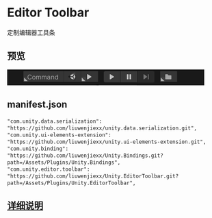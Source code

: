 # Editor Toolbar

定制编辑器工具条



## 预览

![](doc/preview.PNG)





## manifest.json

```
"com.unity.data.serialization": "https://github.com/liuwenjiexx/unity.data.serialization.git",
"com.unity.ui-elements-extension": "https://github.com/liuwenjiexx/unity.ui-elements-extension.git",
"com.unity.binding": "https://github.com/liuwenjiexx/Unity.Bindings.git?path=/Assets/Plugins/Unity.Bindings",
"com.unity.editor.toolbar": "https://github.com/liuwenjiexx/Unity.EditorToolbar.git?path=/Assets/Plugins/Unity.EditorToolbar",
```



## [详细说明](Assets/Plugins/Unity.EditorToolbar/README.md)

